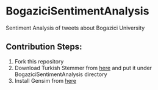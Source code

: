 # BogaziciSentimentAnalysis
Sentiment Analysis of tweets about Bogazici University

## Contribution Steps:

1. Fork this repository
2. Download Turkish Stemmer from [here](https://github.com/otuncelli/turkish-stemmer-python) and put it under BogaziciSentimentAnalysis directory
3. Install Gensim from [here](https://radimrehurek.com/gensim/install.html)